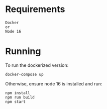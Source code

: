 <!-- @format -->

# Requirements

```
Docker
or
Node 16
```

# Running

To run the dockerized version:

```
docker-compose up
```

Otherwise, ensure node 16 is installed and run:

```
npm install
npm run build
npm start
```
